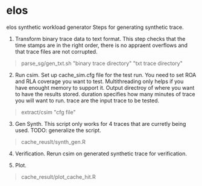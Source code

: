 elos
====

elos synthetic workload generator
Steps for generating synthetic trace.

1. Transform binary trace data to text format.
  This step checks that the time stamps are in the right order, there is no appraent overflows and that trace files are not corrupted.

  >parse_sg/gen_txt.sh "binary trace directory" "txt trace directory"

2. Run csim.
  Set up cache_sim.cfg file for the test run.
  You need to set ROA and RLA coverage you want to test.
  Multithreading only helps if you have enought memory to support it.
  Output directroy of where you want to have the results stored.
  duration specifies how many minutes of trace you will want to run.
  trace are the input trace to be tested.

  >extract/csim "cfg file"

3. Gen Synth.
  This script only works for 4 traces that are curretly being used.
  TODO: generalize the script.

  >cache_reuslt/synth_gen.R

4. Verification.
  Rerun csim on generated synthetic trace for verification.

5. Plot.

  >cache_result/plot_cache_hit.R

